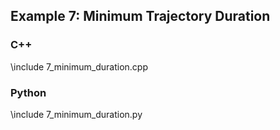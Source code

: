 ## Example 7: Minimum Trajectory Duration


### C++

\include 7_minimum_duration.cpp

### Python

\include 7_minimum_duration.py
